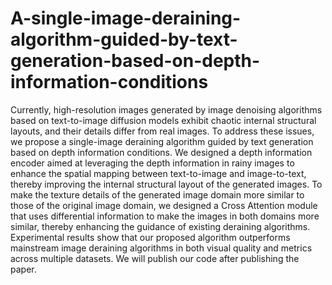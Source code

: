 # A-single-image-deraining-algorithm-guided-by-text-generation-based-on-depth-information-conditions
Currently, high-resolution images generated by image denoising algorithms based on text-to-image diffusion models exhibit chaotic internal structural layouts, and their details differ from real images. To address these issues, we propose a single-image deraining algorithm guided by text generation based on depth information conditions. We designed a depth information encoder aimed at leveraging the depth information in rainy images to enhance the spatial mapping between text-to-image and image-to-text, thereby improving the internal structural layout of the generated images. To make the texture details of the generated image domain more similar to those of the original image domain, we designed a Cross Attention module that uses differential information to make the images in both domains more similar, thereby enhancing the guidance of existing deraining algorithms. Experimental results show that our proposed algorithm outperforms mainstream image deraining algorithms in both visual quality and metrics across multiple datasets. We will publish our code after publishing the paper.

